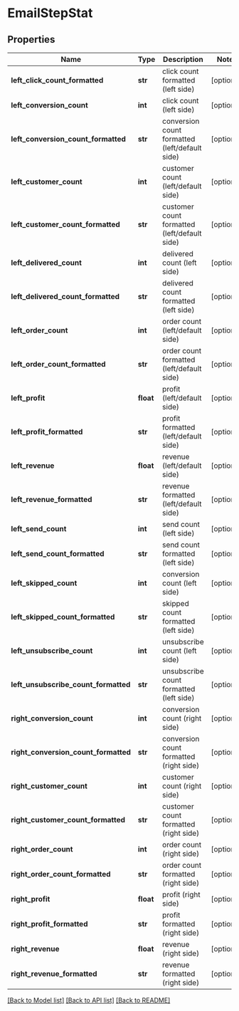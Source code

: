# EmailStepStat

## Properties
Name | Type | Description | Notes
------------ | ------------- | ------------- | -------------
**left_click_count_formatted** | **str** | click count formatted (left side) | [optional] 
**left_conversion_count** | **int** | click count (left side) | [optional] 
**left_conversion_count_formatted** | **str** | conversion count formatted (left/default side) | [optional] 
**left_customer_count** | **int** | customer count (left/default side) | [optional] 
**left_customer_count_formatted** | **str** | customer count formatted (left/default side) | [optional] 
**left_delivered_count** | **int** | delivered count (left side) | [optional] 
**left_delivered_count_formatted** | **str** | delivered count formatted (left side) | [optional] 
**left_order_count** | **int** | order count (left/default side) | [optional] 
**left_order_count_formatted** | **str** | order count formatted (left/default side) | [optional] 
**left_profit** | **float** | profit (left/default side) | [optional] 
**left_profit_formatted** | **str** | profit formatted (left/default side) | [optional] 
**left_revenue** | **float** | revenue (left/default side) | [optional] 
**left_revenue_formatted** | **str** | revenue formatted (left/default side) | [optional] 
**left_send_count** | **int** | send count (left side) | [optional] 
**left_send_count_formatted** | **str** | send count formatted (left side) | [optional] 
**left_skipped_count** | **int** | conversion count (left side) | [optional] 
**left_skipped_count_formatted** | **str** | skipped count formatted (left side) | [optional] 
**left_unsubscribe_count** | **int** | unsubscribe count (left side) | [optional] 
**left_unsubscribe_count_formatted** | **str** | unsubscribe count formatted (left side) | [optional] 
**right_conversion_count** | **int** | conversion count (right side) | [optional] 
**right_conversion_count_formatted** | **str** | conversion count formatted (right side) | [optional] 
**right_customer_count** | **int** | customer count (right side) | [optional] 
**right_customer_count_formatted** | **str** | customer count formatted (right side) | [optional] 
**right_order_count** | **int** | order count (right side) | [optional] 
**right_order_count_formatted** | **str** | order count formatted (right side) | [optional] 
**right_profit** | **float** | profit (right side) | [optional] 
**right_profit_formatted** | **str** | profit formatted (right side) | [optional] 
**right_revenue** | **float** | revenue (right side) | [optional] 
**right_revenue_formatted** | **str** | revenue formatted (right side) | [optional] 

[[Back to Model list]](../README.md#documentation-for-models) [[Back to API list]](../README.md#documentation-for-api-endpoints) [[Back to README]](../README.md)


